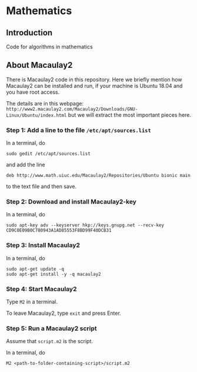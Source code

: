 # Mathematics

## Introduction

Code for algorithms in mathematics

## About Macaulay2

There is Macaulay2 code in this repository. Here we briefly mention how Macaulay2 can be installed and run, if your machine is Ubuntu 18.04 and you have root access.

The details are in this webpage: `http://www2.macaulay2.com/Macaulay2/Downloads/GNU-Linux/Ubuntu/index.html` but we will extract the most important pieces here.

### Step 1: Add a line to the file `/etc/apt/sources.list`

In a terminal, do

```
sudo gedit /etc/apt/sources.list
```

and add the line

```
deb http://www.math.uiuc.edu/Macaulay2/Repositories/Ubuntu bionic main
```

to the text file and then save.

### Step 2: Download and install Macaulay2-key

In a terminal, do

```
sudo apt-key adv --keyserver hkp://keys.gnupg.net --recv-key CD9C0E09B0C780943A1AD85553F8BD99F40DCB31
```

### Step 3: Install Macaulay2

In a terminal, do

```
sudo apt-get update -q
sudo apt-get install -y -q macaulay2
```

### Step 4: Start Macaulay2

Type `M2` in a terminal.

To leave Macaulay2, type `exit` and press Enter.

### Step 5: Run a Macaulay2 script

Assume that `script.m2` is the script.

In a terminal, do

```
M2 <path-to-folder-containing-script>/script.m2
```
